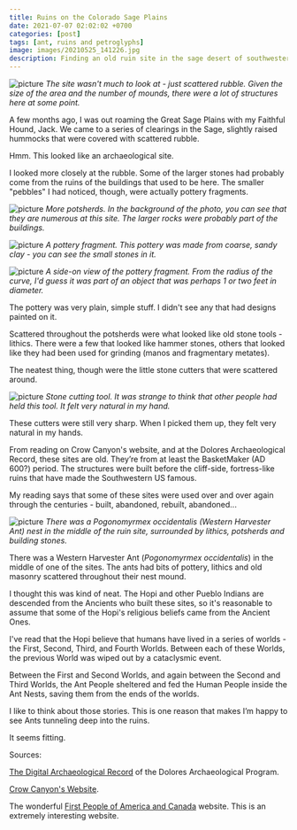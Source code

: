 ```yaml
---
title: Ruins on the Colorado Sage Plains
date: 2021-07-07 02:02:02 +0700
categories: [post]
tags: [ant, ruins and petroglyphs]
image: images/20210525_141226.jpg
description: Finding an old ruin site in the sage desert of southwestern Colorado
---
```


![picture](images/20210525_140024.jpg)
*The site wasn't much to look at - just scattered rubble. Given the size of the area and the number of mounds, there were a lot of structures here at some point.*

A few months ago, I was out roaming the Great Sage Plains with my Faithful Hound, Jack. We came to a series of clearings in the Sage, slightly raised hummocks that were covered with scattered rubble.

Hmm. This looked like an archaeological site.

I looked more closely at the rubble. Some of the larger stones had probably come from the ruins of the buildings that used to be here. The smaller "pebbles" I had noticed, though, were actually pottery fragments.

![picture](images/20210525_140001.jpg)
*More potsherds. In the background of the photo, you can see that they are numerous at this site. The larger rocks were probably part of the buildings.*

![picture](images/20210525_140851.jpg)
*A pottery fragment. This pottery was made from coarse, sandy clay - you can see the small stones in it.*

![picture](images/20210525_140848.jpg)
*A side-on view of the pottery fragment. From the radius of the curve, I'd guess it was part of an object that was perhaps 1 or two feet in diameter.*

The pottery was very plain, simple stuff. I didn't see any that had designs painted on it.

Scattered throughout the potsherds were what looked like old stone tools - lithics. There were a few that looked like hammer stones, others that looked like they had been used for grinding (manos and fragmentary metates).

The neatest thing, though were the little stone cutters that were scattered around.

![picture](images/20210525_141226.jpg)
*Stone cutting tool. It was strange to think that other people had held this tool. It felt very natural in my hand.*

These cutters were still very sharp. When I picked them up, they felt very natural in my hands.

From reading on Crow Canyon's website, and at the Dolores Archaeological Record, these sites are old. They’re from at least the BasketMaker (AD 600?) period. The structures were built before the cliff-side, fortress-like ruins that have made the Southwestern US famous.

My reading says that some of these sites were used over and over again through the centuries - built, abandoned, rebuilt, abandoned...

![picture](images/20210525_135932.jpg)
*There was a _Pogonomyrmex occidentalis_ (Western Harvester Ant) nest in the middle of the ruin site, surrounded by lithics, potsherds and building stones.*

There was a Western Harvester Ant (_Pogonomyrmex occidentalis_) in the middle of one of the sites. The ants had bits of pottery, lithics and old masonry scattered throughout their nest mound.

I thought this was kind of neat. The Hopi and other Pueblo Indians are descended from the Ancients who built these sites, so it's reasonable to assume that some of the Hopi's religious beliefs came from the Ancient Ones.

I've read that the Hopi believe that humans have lived in a series of worlds - the First, Second, Third, and Fourth Worlds. Between each of these Worlds, the previous World was wiped out by a cataclysmic event.

Between the First and Second Worlds, and again between the Second and Third Worlds, the Ant People sheltered and fed the Human People inside the Ant Nests, saving them from the ends of the worlds.

I like to think about those stories. This is one reason that makes I’m happy to see Ants tunneling deep into the ruins.

It seems fitting.

Sources:

[The Digital Archaeological Record](https://core.tdar.org/collection/27893/dolores-archaeological-program-dap) of the Dolores Archaeological Program.

[Crow Canyon's Website](https://www.crowcanyon.org/EducationProducts/peoples_mesa_verde/post_pueblo_overview.asp).

The wonderful [First People of America and Canada](https://www.firstpeople.us/FP-Html-Legends/TheEndoftheFirstWorld-Hopi.html) website. This is an extremely interesting website.